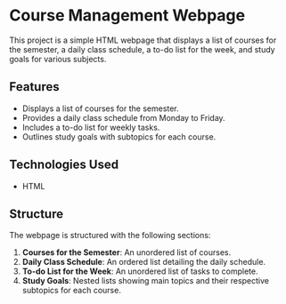 # Course Management Webpage #

This project is a simple HTML webpage that displays a list of courses for the semester, a daily class schedule, a to-do list for the week, and study goals for various subjects.

## Features

- Displays a list of courses for the semester.
- Provides a daily class schedule from Monday to Friday.
- Includes a to-do list for weekly tasks.
- Outlines study goals with subtopics for each course.

## Technologies Used

- HTML

## Structure

The webpage is structured with the following sections:

1. **Courses for the Semester**: An unordered list of courses.
2. **Daily Class Schedule**: An ordered list detailing the daily schedule.
3. **To-do List for the Week**: An unordered list of tasks to complete.
4. **Study Goals**: Nested lists showing main topics and their respective subtopics for each course.
